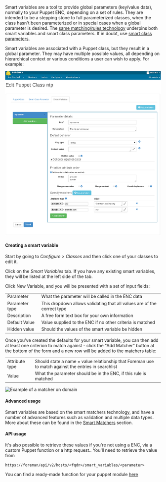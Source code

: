 
Smart variables are a tool to provide global parameters (key/value data), normally to your Puppet ENC, depending on a set of rules. They are intended to be a stepping stone to full parameterized classes, when the class hasn't been parameterized or in special cases when a global parameter is desired.  The [same matching/rules technology](/manuals/{{page.version}}/index.html#4.2.6SmartMatchers) underpins both smart variables and smart class parameters.  If in doubt, use [smart class parameters](/manuals/{{page.version}}/index.html#4.2.5ParameterizedClasses).

Smart variables are associated with a Puppet class, but they result in a global parameter.  They may have multiple possible values, all depending on hierarchical context or various conditions a user can wish to apply.  For example:

![Example](/static/images/screenshots/param_classes_110/4.2.4_smartvar.png)

#### Creating a smart variable

Start by going to *Configure > Classes* and then click one of your classes to edit it.

Click on the *Smart Variables* tab. If you have any existing smart variables, they will be listed at the left side of the tab.

Click New Variable, and you will be presented with a set of input fields:

<table class="table table-bordered table-condensed">
    <tbody>
    <tr>
      <td>Parameter</td>
      <td>What the parameter will be called in the ENC data</td>
    </tr>
    <tr>
      <td>Parameter type</td>
        <td>This dropdown allows validating that all values are of the correct type</td>
      </tr>
    <tr>
      <td>Description</td>
      <td>A free form text box for your own information</td>
    </tr>
    <tr>
      <td>Default Value</td>
      <td>Value supplied to the ENC if no other criteria is matched</td>
    </tr>
     <tr>
       <td>Hidden value</td>
       <td>Should the values of the smart variable be hidden</td>
     </tr>
</tbody></table>

Once you've created the defaults for your smart variable, you can then add at least one criterion to match against - click the "Add Matcher" button at the bottom of the form and a new row will be added to the matchers table:

<table class="table table-bordered table-condensed">
    <tbody>
    <tr>
      <td>Attribute type</td>
      <td>Should state a name = value relationship that Foreman use to match against the entries in searchlist</td>
    </tr>
    <tr>
      <td>Value</td>
      <td>What the parameter should be in the ENC, if this rule is matched</td>
    </tr>
</tbody></table>

![Example of a matcher on domain](/static/images/screenshots/param_classes_110/smart_variable_matcher_row.png)

#### Advanced usage

Smart variables are based on the smart matchers technology, and have a number of advanced features such as validation and multiple data types.  More about these can be found in the [Smart Matchers](/manuals/{{page.version}}/index.html#4.2.6SmartMatchers) section.

#### API usage

It's also possible to retrieve these values if you're not using a ENC, via a custom Puppet function or a http request.. You'll need to retrieve the value from

    https://foreman/api/v2/hosts/<fqdn>/smart_variables/<parameter>

You can find a ready-made function for your puppet module [here](https://github.com/theforeman/puppet-foreman/blob/master/lib/puppet/parser/functions/smartvar.rb)

